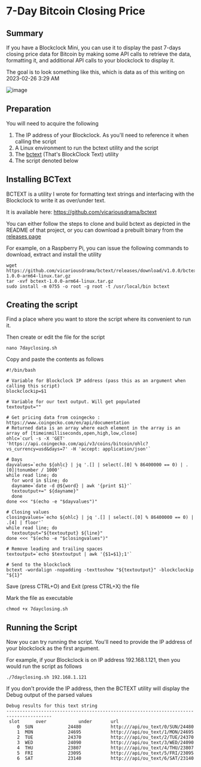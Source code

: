 # 7-Day Bitcoin Closing Price

## Summary 

If you have a Blockclock Mini, you can use it to display the past 7-days closing price data for Bitcoin by making some API calls to retrieve the data, formatting it, and additional API calls to your blockclock to display it.

The goal is to look something like this, which is data as of this writing on 2023-02-26 3:29 AM

![image](https://user-images.githubusercontent.com/88121568/221390788-6b477359-df1a-48d3-a216-5832aecd3ce1.png)

## Preparation

You will need to acquire the following

1. The IP address of your Blockclock.  As you'll need to reference it when calling the script
2. A Linux environment to run the bctext utility and the script
3. The [bctext](https://github.com/vicariousdrama/bctext) (That's BlockClock Text) utility
4. The script denoted below

## Installing BCText

BCTEXT is a utility I wrote for formatting text strings and interfacing with the Blockclock to write it as over/under text.

It is available here: https://github.com/vicariousdrama/bctext

You can either follow the steps to clone and build bctext as depicted in the README of that project, or you can download a prebuilt binary from the [releases page](https://github.com/vicariousdrama/bctext/releases)

For example, on a Raspberry Pi, you can issue the following commands to download, extract and install the utility

```shell
wget https://github.com/vicariousdrama/bctext/releases/download/v1.0.0/bctext-1.0.0-arm64-linux.tar.gz
tar -xvf bctext-1.0.0-arm64-linux.tar.gz
sudo install -m 0755 -o root -g root -t /usr/local/bin bctext
```

## Creating the script

Find a place where you want to store the script where its convenient to run it.

Then create or edit the file for the script

```shell
nano 7dayclosing.sh
```

Copy and paste the contents as follows

```shell
#!/bin/bash

# Variable for Blockclock IP address (pass this as an argument when calling this script)
blockclockip=$1

# Variable for our text output. Will get populated
textoutput=""

# Get pricing data from coingecko : https://www.coingecko.com/en/api/documentation
# Returned data is an array where each element in the array is an array of [timeinmilliseconds,open,high,low,close]
ohlc=`curl -s -X 'GET' 'https://api.coingecko.com/api/v3/coins/bitcoin/ohlc?vs_currency=usd&days=7' -H 'accept: application/json'`

# Days
dayvalues=`echo ${ohlc} | jq '.[] | select(.[0] % 86400000 == 0) | .[0]|tonumber / 1000'`
while read line; do
  for word in $line; do
  dayname=`date -d @${word} | awk '{print $1}'`
  textoutput+=" ${dayname}"
  done
done <<< "$(echo -e "$dayvalues")"

# Closing values
closingvalues=`echo ${ohlc} | jq '.[] | select(.[0] % 86400000 == 0) | .[4] | floor'`
while read line; do
  textoutput="${textoutput} ${line}"
done <<< "$(echo -e "$closingvalues")"

# Remove leading and trailing spaces
textoutput=`echo $textoutput | awk '{$1=$1};1'`

# Send to the blockclock
bctext -wordalign -nopadding -texttoshow "${textoutput}" -blockclockip "${1}"
```

Save (press CTRL+O) and Exit (press CTRL+X) the file

Mark the file as executable

```shell
chmod +x 7dayclosing.sh
```

## Running the Script

Now you can try running the script.  You'll need to provide the IP address of your blockclock as the first argument.

For example, if your Blockclock is on IP address 192.168.1.121, then you would run the script as follows

```shell
./7dayclosing.sh 192.168.1.121
```

If you don't provide the IP address, then the BCTEXT utility will display the Debug output of the parsed values

```
Debug results for this text string
---------------------------------------------------------------------------------------
 slot      over            under       url
    0  SUN             24480           http:///api/ou_text/0/SUN/24480
    1  MON             24695           http:///api/ou_text/1/MON/24695
    2  TUE             24370           http:///api/ou_text/2/TUE/24370
    3  WED             24090           http:///api/ou_text/3/WED/24090
    4  THU             23807           http:///api/ou_text/4/THU/23807
    5  FRI             23095           http:///api/ou_text/5/FRI/23095
    6  SAT             23140           http:///api/ou_text/6/SAT/23140
```


